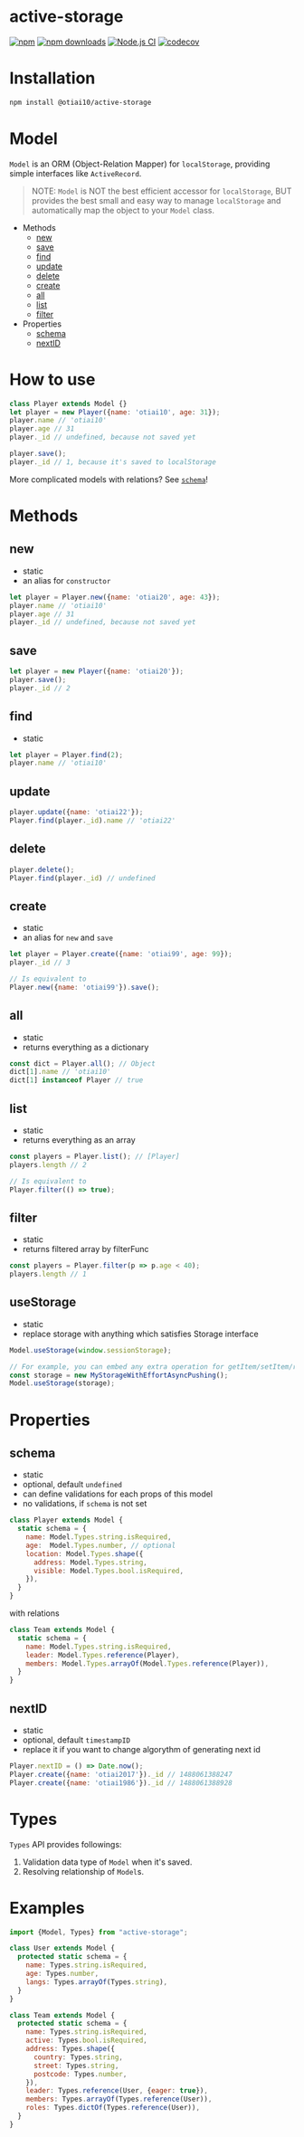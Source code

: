 active-storage
========

[![npm](https://img.shields.io/npm/v/@otiai10/active-storage)](https://www.npmjs.com/package/@otiai10/active-storage)
[![npm downloads](https://img.shields.io/npm/dy/@otiai10/active-storage)](https://www.npmjs.com/package/@otiai10/active-storage)
[![Node.js CI](https://github.com/otiai10/active-storage/actions/workflows/node.js.yml/badge.svg)](https://github.com/otiai10/active-storage/actions/workflows/node.js.yml)
[![codecov](https://codecov.io/github/otiai10/active-storage/branch/main/graph/badge.svg?token=aEjM39lnwW)](https://codecov.io/github/otiai10/active-storage)

# Installation

```sh
npm install @otiai10/active-storage
```

# Model

`Model` is an ORM (Object-Relation Mapper) for `localStorage`, providing simple interfaces like `ActiveRecord`.

> NOTE: `Model` is NOT the best efficient accessor for `localStorage`, BUT provides the best small and easy way to manage `localStorage` and automatically map the object to your `Model` class.

- Methods
  - [new](#new)
  - [save](#save)
  - [find](#find)
  - [update](#update)
  - [delete](#delete)
  - [create](#create)
  - [all](#all)
  - [list](#list)
  - [filter](#filter)
- Properties
  - [schema](#schema)
  - [nextID](#nextID)

# How to use

```js
class Player extends Model {}
let player = new Player({name: 'otiai10', age: 31});
player.name // 'otiai10'
player.age // 31
player._id // undefined, because not saved yet

player.save();
player._id // 1, because it's saved to localStorage
```

More complicated models with relations? See [`schema`](#schema)!

# Methods

## new

- static
- an alias for `constructor`

```js
let player = Player.new({name: 'otiai20', age: 43});
player.name // 'otiai10'
player.age // 31
player._id // undefined, because not saved yet
```

## save

```js
let player = new Player({name: 'otiai20'});
player.save();
player._id // 2
```

## find

- static

```js
let player = Player.find(2);
player.name // 'otiai10'
```

## update

```js
player.update({name: 'otiai22'});
Player.find(player._id).name // 'otiai22'
```

## delete

```js
player.delete();
Player.find(player._id) // undefined
```

## create

- static
- an alias for `new` and `save`

```js
let player = Player.create({name: 'otiai99', age: 99});
player._id // 3

// Is equivalent to
Player.new({name: 'otiai99'}).save();
```

## all

- static
- returns everything as a dictionary

```js
const dict = Player.all(); // Object
dict[1].name // 'otiai10'
dict[1] instanceof Player // true
```

## list

- static
- returns everything as an array

```js
const players = Player.list(); // [Player]
players.length // 2

// Is equivalent to
Player.filter(() => true);
```

## filter

- static
- returns filtered array by filterFunc

```js
const players = Player.filter(p => p.age < 40);
players.length // 1
```

## useStorage

- static
- replace storage with anything which satisfies Storage interface

```js
Model.useStorage(window.sessionStorage);

// For example, you can embed any extra operation for getItem/setItem/removeItem
const storage = new MyStorageWithEffortAsyncPushing();
Model.useStorage(storage);
```

# Properties

## schema

- static
- optional, default `undefined`
- can define validations for each props of this model
- no validations, if `schema` is not set

```js
class Player extends Model {
  static schema = {
    name: Model.Types.string.isRequired,
    age:  Model.Types.number, // optional
    location: Model.Types.shape({
      address: Model.Types.string,
      visible: Model.Types.bool.isRequired,
    }),
  }
}
```

with relations

```js
class Team extends Model {
  static schema = {
    name: Model.Types.string.isRequired,
    leader: Model.Types.reference(Player),
    members: Model.Types.arrayOf(Model.Types.reference(Player)),
  }
}
```

## nextID

- static
- optional, default `timestampID`
- replace it if you want to change algorythm of generating next id

```js
Player.nextID = () => Date.now();
Player.create({name: 'otiai2017'})._id // 1488061388247
Player.create({name: 'otiai1986'})._id // 1488061388928
```

# Types

`Types` API provides followings:

1. Validation data type of `Model` when it's saved.
2. Resolving relationship of `Model`s.

# Examples

```js
import {Model, Types} from "active-storage";

class User extends Model {
  protected static schema = {
    name: Types.string.isRequired,
    age: Types.number,
    langs: Types.arrayOf(Types.string),
  }
}

class Team extends Model {
  protected static schema = {
    name: Types.string.isRequired,
    active: Types.bool.isRequired,
    address: Types.shape({
      country: Types.string,
      street: Types.string,
      postcode: Types.number,
    }),
    leader: Types.reference(User, {eager: true}),
    members: Types.arrayOf(Types.reference(User)),
    roles: Types.dictOf(Types.reference(User)),
  }
}
```
